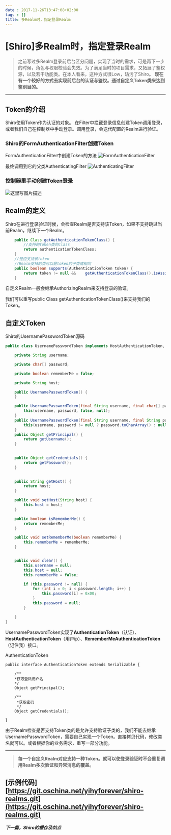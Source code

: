```yaml
---
date : 2017-11-26T13:47:08+02:00
tags : []
title: 多Realm时，指定登录Realm
---
```



# [Shiro]多Realm时，指定登录Realm

> 之前写过多Realm登录前后台区分问题，实现了当时的需求，可是再下一步的时候，角色与权限校验会失效。为了满足当时的项目需求，又拓展了鉴权源，以及若干功能类。在本人看来，这种方式很Low，玷污了Shiro。
> **现在有一个较好的方式去实现前后台的认证与鉴权。通过自定义Token类来达到鉴别目的。**

-------------------

## Token的介绍

Shiro使用Token作为认证的对象。 在Filter中拦截登录信息创建Token调用登录，或者我们自己在控制器中手动登录。调用登录，会迭代配置的Realm进行验证。

### Shiro的FormAuthenticationFilter创建Token
FormAuthenticationFilter中创建Token的方法
![FormAuthenticationFilter](http://upload-images.jianshu.io/upload_images/2197548-d893653d809e521d?imageMogr2/auto-orient/strip%7CimageView2/2/w/1240)

最终调用到它的父类AuthenticatingFilter
![AuthenticatingFilter](http://upload-images.jianshu.io/upload_images/2197548-47b5924f9ede154c?imageMogr2/auto-orient/strip%7CimageView2/2/w/1240)

### 控制器里手动创建Token登录

![这里写图片描述](http://upload-images.jianshu.io/upload_images/2197548-26b38f9ebc14d420?imageMogr2/auto-orient/strip%7CimageView2/2/w/1240)


## Realm的定义

Shiro在进行登录验证时候，会检查Realm是否支持该Token，如果不支持跳过当前Realm，继续下一个Realm。

```java
	public Class getAuthenticationTokenClass() {
	    //支持的Token类的class
		return authenticationTokenClass;
	}
	//是否支持该token
	//Realm支持的类可以是token的子类或相同
    public boolean supports(AuthenticationToken token) {
        return token != null &&    getAuthenticationTokenClass().isAssignableFrom(token.getClass());
    }
```

自定义Realm一般会继承AuthorizingRealm来支持登录的验证。

我们可以重写public Class getAuthenticationTokenClass()来支持我们的Token。

## 自定义Token
Shiro的UsernamePasswordToken源码

```java
public class UsernamePasswordToken implements HostAuthenticationToken, RememberMeAuthenticationToken {

    private String username;

    private char[] password;

    private boolean rememberMe = false;

    private String host;

    public UsernamePasswordToken() {
    }

    public UsernamePasswordToken(final String username, final char[] password) {
        this(username, password, false, null);
    }
    public UsernamePasswordToken(final String username, final String password, final String host) {
        this(username, password != null ? password.toCharArray() : null, false, host);
    }
    public Object getPrincipal() {
        return getUsername();
    }

 
    public Object getCredentials() {
        return getPassword();
    }

  
    public String getHost() {
        return host;
    }

    public void setHost(String host) {
        this.host = host;
    }

    public boolean isRememberMe() {
        return rememberMe;
    }

    public void setRememberMe(boolean rememberMe) {
        this.rememberMe = rememberMe;
    }


    public void clear() {
        this.username = null;
        this.host = null;
        this.rememberMe = false;

        if (this.password != null) {
            for (int i = 0; i < password.length; i++) {
                this.password[i] = 0x00;
            }
            this.password = null;
        }

    }
}
```

UsernamePasswordToken实现了**AuthenticationToken**（认证）、**HostAuthenticationToken**（用户ip）、**RememberMeAuthenticationToken**（记住我）接口。

AuthenticationToken

```
public interface AuthenticationToken extends Serializable {

    /**
    *获取登陆用户名
    */
    Object getPrincipal();

    /**
     *获取密码
     */
    Object getCredentials();

}
```
由于Realm检查是否支持Token类的是允许支持验证子类的，我们不能去继承UsernamePasswordToken，需要自己实现一个Token。直接拷贝代码，修改类名就可以。或者根据你的业务需求，重写一部分功能。


----------


> **每一个自定义Realm对应支持一种Token。就可以使登录验证时不会重复调用Realm多次验证和异常消息的覆盖。**


[示例代码] [https://git.oschina.net/yihyforever/shiro-realms.git](https://git.oschina.net/yihyforever/shiro-realms.git)
----------
***下一篇，Shiro的缓存及坑点***
